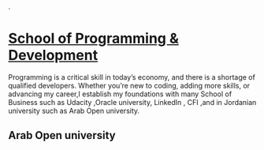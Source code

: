 
.

# [School of Programming & Development](https://www.udacity.com/school-of-programming)



Programming is a critical skill in today’s economy, and there is a shortage of qualified developers. Whether you’re new to coding, adding more skills, or advancing my career,I establish my foundations with many School of Business such as Udacity ,Oracle university,  LinkedIn , CFI ,and in Jordanian university such as  Arab Open university.



## Arab Open university 


